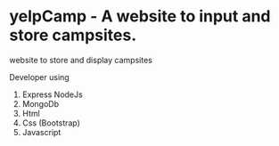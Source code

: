 # yelpCamp - A website to input and store campsites.
website to store and display campsites

Developer using 

1. Express NodeJs
2. MongoDb
3. Html
4. Css (Bootstrap)
5. Javascript

